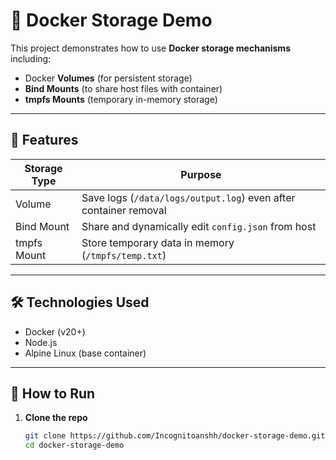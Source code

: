 # 🐳 Docker Storage Demo

This project demonstrates how to use **Docker storage mechanisms** including:

- Docker **Volumes** (for persistent storage)
- **Bind Mounts** (to share host files with container)
- **tmpfs Mounts** (temporary in-memory storage)

---

## 📁 Features

| Storage Type | Purpose |
|--------------|---------|
| Volume       | Save logs (`/data/logs/output.log`) even after container removal |
| Bind Mount   | Share and dynamically edit `config.json` from host |
| tmpfs Mount  | Store temporary data in memory (`/tmpfs/temp.txt`) |

---

## 🛠 Technologies Used

- Docker (v20+)
- Node.js
- Alpine Linux (base container)

---

## 🚀 How to Run

1. **Clone the repo**  
   ```bash
   git clone https://github.com/Incognitoanshh/docker-storage-demo.git
   cd docker-storage-demo
